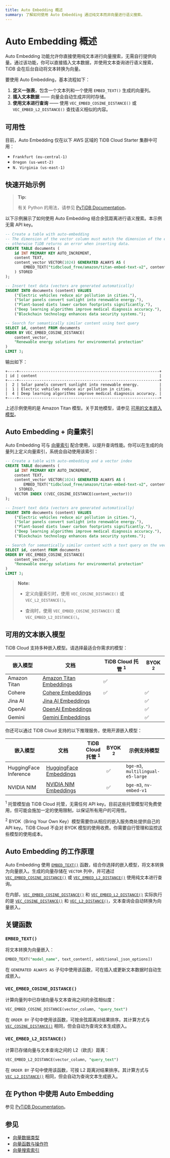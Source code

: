 ```yaml
---
title: Auto Embedding 概述
summary: 了解如何使用 Auto Embedding 通过纯文本而非向量进行语义搜索。
---
```


# Auto Embedding 概述

Auto Embedding 功能允许你直接使用纯文本进行向量搜索，无需自行提供向量。通过该功能，你可以直接插入文本数据，并使用文本查询进行语义搜索，TiDB 会在后台自动将文本转换为向量。

要使用 Auto Embedding，基本流程如下：

1. **定义一张表**，包含一个文本列和一个使用 `EMBED_TEXT()` 生成的向量列。
2. **插入文本数据** —— 向量会自动生成并同时存储。
3. **使用文本进行查询** —— 使用 `VEC_EMBED_COSINE_DISTANCE()` 或 `VEC_EMBED_L2_DISTANCE()` 查找语义相似的内容。

## 可用性

目前，Auto Embedding 仅在以下 AWS 区域的 TiDB Cloud Starter 集群中可用：

- `Frankfurt (eu-central-1)`
- `Oregon (us-west-2)`
- `N. Virginia (us-east-1)`

## 快速开始示例

> **Tip:**
>
> 有关 Python 的用法，请参见 [PyTiDB Documentation](https://pingcap.github.io/ai/guides/auto-embedding/)。

以下示例展示了如何使用 Auto Embedding 结合余弦距离进行语义搜索。本示例无需 API key。

```sql
-- Create a table with auto-embedding
-- The dimension of the vector column must match the dimension of the embedding model,
-- otherwise TiDB returns an error when inserting data.
CREATE TABLE documents (
    id INT PRIMARY KEY AUTO_INCREMENT,
    content TEXT,
    content_vector VECTOR(1024) GENERATED ALWAYS AS (
        EMBED_TEXT("tidbcloud_free/amazon/titan-embed-text-v2", content)
    ) STORED
);

-- Insert text data (vectors are generated automatically)
INSERT INTO documents (content) VALUES
    ("Electric vehicles reduce air pollution in cities."),
    ("Solar panels convert sunlight into renewable energy."),
    ("Plant-based diets lower carbon footprints significantly."),
    ("Deep learning algorithms improve medical diagnosis accuracy."),
    ("Blockchain technology enhances data security systems.");

-- Search for semantically similar content using text query
SELECT id, content FROM documents
ORDER BY VEC_EMBED_COSINE_DISTANCE(
    content_vector,
    "Renewable energy solutions for environmental protection"
)
LIMIT 3;
```

输出如下：

```
+----+--------------------------------------------------------------+
| id | content                                                      |
+----+--------------------------------------------------------------+
|  2 | Solar panels convert sunlight into renewable energy.         |
|  1 | Electric vehicles reduce air pollution in cities.            |
|  4 | Deep learning algorithms improve medical diagnosis accuracy. |
+----+--------------------------------------------------------------+
```

上述示例使用的是 Amazon Titan 模型。关于其他模型，请参见 [可用的文本嵌入模型](#available-text-embedding-models)。

## Auto Embedding + 向量索引

Auto Embedding 可与 [向量索引](/vector-search/vector-search-index.md) 配合使用，以提升查询性能。你可以在生成的向量列上定义向量索引，系统会自动使用该索引：

```sql
-- Create a table with auto-embedding and a vector index
CREATE TABLE documents (
    id INT PRIMARY KEY AUTO_INCREMENT,
    content TEXT,
    content_vector VECTOR(1024) GENERATED ALWAYS AS (
        EMBED_TEXT("tidbcloud_free/amazon/titan-embed-text-v2", content)
    ) STORED,
    VECTOR INDEX ((VEC_COSINE_DISTANCE(content_vector)))
);

-- Insert text data (vectors are generated automatically)
INSERT INTO documents (content) VALUES
    ("Electric vehicles reduce air pollution in cities."),
    ("Solar panels convert sunlight into renewable energy."),
    ("Plant-based diets lower carbon footprints significantly."),
    ("Deep learning algorithms improve medical diagnosis accuracy."),
    ("Blockchain technology enhances data security systems.");

-- Search for semantically similar content with a text query on the vector index using the same VEC_EMBED_COSINE_DISTANCE() function
SELECT id, content FROM documents
ORDER BY VEC_EMBED_COSINE_DISTANCE(
    content_vector,
    "Renewable energy solutions for environmental protection"
)
LIMIT 3;
```

> **Note:**
>
> - 定义向量索引时，使用 `VEC_COSINE_DISTANCE()` 或 `VEC_L2_DISTANCE()`。
>
> - 查询时，使用 `VEC_EMBED_COSINE_DISTANCE()` 或 `VEC_EMBED_L2_DISTANCE()`。

## 可用的文本嵌入模型

TiDB Cloud 支持多种嵌入模型。请选择最适合你需求的模型：

| 嵌入模型         | 文档                                                                                 | TiDB Cloud 托管 <sup>1</sup> | BYOK <sup>2</sup> |
| --------------- | ----------------------------------------------------------------------------------- | ---------------------------- | ----------------- |
| Amazon Titan    | [Amazon Titan Embeddings](/tidb-cloud/vector-search-auto-embedding-amazon-titan.md) | ✅                           |                   |
| Cohere          | [Cohere Embeddings](/tidb-cloud/vector-search-auto-embedding-cohere.md)             | ✅                           | ✅                |
| Jina AI         | [Jina AI Embeddings](/tidb-cloud/vector-search-auto-embedding-jina-ai.md)           |                              | ✅                |
| OpenAI          | [OpenAI Embeddings](/tidb-cloud/vector-search-auto-embedding-openai.md)             |                              | ✅                |
| Gemini          | [Gemini Embeddings](/tidb-cloud/vector-search-auto-embedding-gemini.md)             |                              | ✅                |

你还可以通过 TiDB Cloud 支持的以下推理服务，使用开源嵌入模型：

| 嵌入模型               | 文档                                                                             | TiDB Cloud 托管 <sup>1</sup> | BYOK <sup>2</sup> | 示例支持模型                  |
| --------------------- | -------------------------------------------------------------------------------- | ---------------------------- | ----------------- | ----------------------------- |
| HuggingFace Inference | [HuggingFace Embeddings](/tidb-cloud/vector-search-auto-embedding-huggingface.md) |                              | ✅                | `bge-m3`, `multilingual-e5-large` |
| NVIDIA NIM            | [NVIDIA NIM Embeddings](/tidb-cloud/vector-search-auto-embedding-nvidia-nim.md)   |                              | ✅                | `bge-m3`, `nv-embed-v1`           |

&#8203;<sup>1</sup> 托管模型由 TiDB Cloud 托管，无需任何 API key。目前这些托管模型可免费使用，但可能会施加一定的使用限制，以保证所有用户的可用性。

&#8203;<sup>2</sup> BYOK（Bring Your Own Key）模型需要你从相应的嵌入服务商处提供自己的 API key。TiDB Cloud 不会对 BYOK 模型的使用收费。你需要自行管理和监控这些模型的使用成本。

## Auto Embedding 的工作原理

Auto Embedding 使用 [`EMBED_TEXT()`](#embed_text) 函数，结合你选择的嵌入模型，将文本转换为向量嵌入。生成的向量存储在 `VECTOR` 列中，并可通过 [`VEC_EMBED_COSINE_DISTANCE()`](#vec_embed_cosine_distance) 或 [`VEC_EMBED_L2_DISTANCE()`](#vec_embed_l2_distance) 使用纯文本进行查询。

在内部，[`VEC_EMBED_COSINE_DISTANCE()`](#vec_embed_cosine_distance) 和 [`VEC_EMBED_L2_DISTANCE()`](#vec_embed_l2_distance) 实际执行的是 [`VEC_COSINE_DISTANCE()`](/vector-search/vector-search-functions-and-operators.md#vec_cosine_distance) 和 [`VEC_L2_DISTANCE()`](/vector-search/vector-search-functions-and-operators.md#vec_l2_distance)，文本查询会自动转换为向量嵌入。

## 关键函数

### `EMBED_TEXT()`

将文本转换为向量嵌入：

```sql
EMBED_TEXT("model_name", text_content[, additional_json_options])
```

在 `GENERATED ALWAYS AS` 子句中使用该函数，可在插入或更新文本数据时自动生成嵌入。

### `VEC_EMBED_COSINE_DISTANCE()`

计算向量列中已存储向量与文本查询之间的余弦相似度：

```sql
VEC_EMBED_COSINE_DISTANCE(vector_column, "query_text")
```

在 `ORDER BY` 子句中使用该函数，可按余弦距离对结果排序。其计算方式与 [`VEC_COSINE_DISTANCE()`](/vector-search/vector-search-functions-and-operators.md#vec_cosine_distance) 相同，但会自动为查询文本生成嵌入。

### `VEC_EMBED_L2_DISTANCE()`

计算已存储向量与文本查询之间的 L2（欧氏）距离：

```sql
VEC_EMBED_L2_DISTANCE(vector_column, "query_text")
```

在 `ORDER BY` 子句中使用该函数，可按 L2 距离对结果排序。其计算方式与 [`VEC_L2_DISTANCE()`](/vector-search/vector-search-functions-and-operators.md#vec_l2_distance) 相同，但会自动为查询文本生成嵌入。

## 在 Python 中使用 Auto Embedding

参见 [PyTiDB Documentation](https://pingcap.github.io/ai/guides/auto-embedding/)。

## 参见

- [向量数据类型](/vector-search/vector-search-data-types.md)
- [向量函数与操作符](/vector-search/vector-search-functions-and-operators.md)
- [向量搜索索引](/vector-search/vector-search-index.md)
